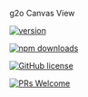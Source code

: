 g2o Canvas View

[![version](https://img.shields.io/npm/v/g2o-canvas.svg)](https://www.npmjs.com/package/g2o-canvas) 

[![npm downloads](https://img.shields.io/npm/dm/g2o-canvas.svg)](https://npm-stat.com/charts.html?package=g2o-canvas&from=2022-09-01)

[![GitHub license](https://img.shields.io/badge/license-MIT-blue.svg)](./LICENSE)

[![PRs Welcome](https://img.shields.io/badge/PRs-welcome-brightgreen.svg)](./CONTRIBUTING.md)
